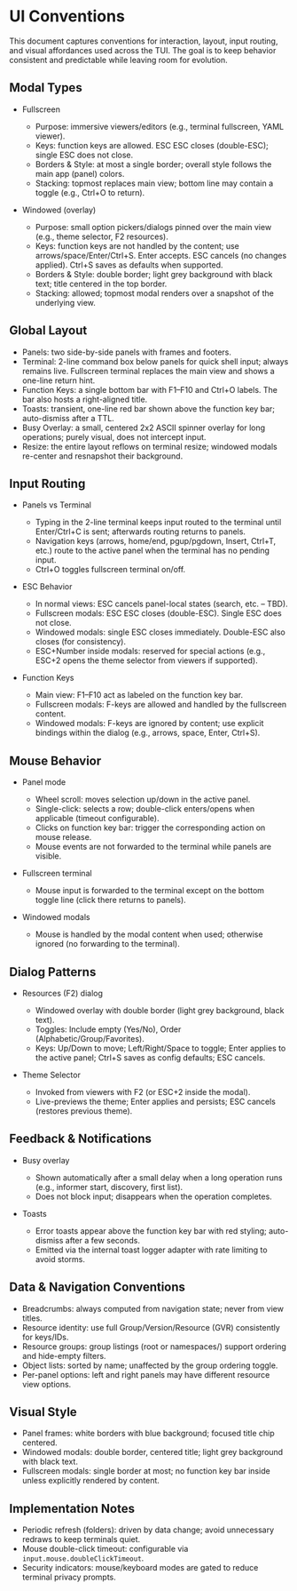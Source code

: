 # UI Conventions

This document captures conventions for interaction, layout, input routing, and visual affordances used across the TUI. The goal is to keep behavior consistent and predictable while leaving room for evolution.

## Modal Types

- Fullscreen
  - Purpose: immersive viewers/editors (e.g., terminal fullscreen, YAML viewer).
  - Keys: function keys are allowed. ESC ESC closes (double-ESC); single ESC does not close.
  - Borders & Style: at most a single border; overall style follows the main app (panel) colors.
  - Stacking: topmost replaces main view; bottom line may contain a toggle (e.g., Ctrl+O to return).

- Windowed (overlay)
  - Purpose: small option pickers/dialogs pinned over the main view (e.g., theme selector, F2 resources).
  - Keys: function keys are not handled by the content; use arrows/space/Enter/Ctrl+S. Enter accepts. ESC cancels (no changes applied). Ctrl+S saves as defaults when supported.
  - Borders & Style: double border; light grey background with black text; title centered in the top border.
  - Stacking: allowed; topmost modal renders over a snapshot of the underlying view.

## Global Layout

- Panels: two side-by-side panels with frames and footers.
- Terminal: 2-line command box below panels for quick shell input; always remains live. Fullscreen terminal replaces the main view and shows a one-line return hint.
- Function Keys: a single bottom bar with F1–F10 and Ctrl+O labels. The bar also hosts a right-aligned title.
- Toasts: transient, one-line red bar shown above the function key bar; auto-dismiss after a TTL.
- Busy Overlay: a small, centered 2x2 ASCII spinner overlay for long operations; purely visual, does not intercept input.
- Resize: the entire layout reflows on terminal resize; windowed modals re-center and resnapshot their background.

## Input Routing

- Panels vs Terminal
  - Typing in the 2-line terminal keeps input routed to the terminal until Enter/Ctrl+C is sent; afterwards routing returns to panels.
  - Navigation keys (arrows, home/end, pgup/pgdown, Insert, Ctrl+T, etc.) route to the active panel when the terminal has no pending input.
  - Ctrl+O toggles fullscreen terminal on/off.

- ESC Behavior
  - In normal views: ESC cancels panel-local states (search, etc. – TBD).
  - Fullscreen modals: ESC ESC closes (double-ESC). Single ESC does not close.
  - Windowed modals: single ESC closes immediately. Double-ESC also closes (for consistency).
  - ESC+Number inside modals: reserved for special actions (e.g., ESC+2 opens the theme selector from viewers if supported).

- Function Keys
  - Main view: F1–F10 act as labeled on the function key bar.
  - Fullscreen modals: F-keys are allowed and handled by the fullscreen content.
  - Windowed modals: F-keys are ignored by content; use explicit bindings within the dialog (e.g., arrows, space, Enter, Ctrl+S).

## Mouse Behavior

- Panel mode
  - Wheel scroll: moves selection up/down in the active panel.
  - Single-click: selects a row; double-click enters/opens when applicable (timeout configurable).
  - Clicks on function key bar: trigger the corresponding action on mouse release.
  - Mouse events are not forwarded to the terminal while panels are visible.

- Fullscreen terminal
  - Mouse input is forwarded to the terminal except on the bottom toggle line (click there returns to panels).

- Windowed modals
  - Mouse is handled by the modal content when used; otherwise ignored (no forwarding to the terminal).

## Dialog Patterns

- Resources (F2) dialog
  - Windowed overlay with double border (light grey background, black text).
  - Toggles: Include empty (Yes/No), Order (Alphabetic/Group/Favorites).
  - Keys: Up/Down to move; Left/Right/Space to toggle; Enter applies to the active panel; Ctrl+S saves as config defaults; ESC cancels.

- Theme Selector
  - Invoked from viewers with F2 (or ESC+2 inside the modal).
  - Live-previews the theme; Enter applies and persists; ESC cancels (restores previous theme).

## Feedback & Notifications

- Busy overlay
  - Shown automatically after a small delay when a long operation runs (e.g., informer start, discovery, first list).
  - Does not block input; disappears when the operation completes.

- Toasts
  - Error toasts appear above the function key bar with red styling; auto-dismiss after a few seconds.
  - Emitted via the internal toast logger adapter with rate limiting to avoid storms.

## Data & Navigation Conventions

- Breadcrumbs: always computed from navigation state; never from view titles.
- Resource identity: use full Group/Version/Resource (GVR) consistently for keys/IDs.
- Resource groups: group listings (root or namespaces/<ns>) support ordering and hide-empty filters.
- Object lists: sorted by name; unaffected by the group ordering toggle.
- Per-panel options: left and right panels may have different resource view options.

## Visual Style

- Panel frames: white borders with blue background; focused title chip centered.
- Windowed modals: double border, centered title; light grey background with black text.
- Fullscreen modals: single border at most; no function key bar inside unless explicitly rendered by content.

## Implementation Notes

- Periodic refresh (folders): driven by data change; avoid unnecessary redraws to keep terminals quiet.
- Mouse double-click timeout: configurable via `input.mouse.doubleClickTimeout`.
- Security indicators: mouse/keyboard modes are gated to reduce terminal privacy prompts.
